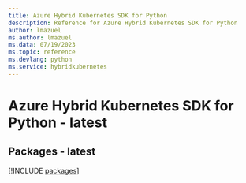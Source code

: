 ```yaml
---
title: Azure Hybrid Kubernetes SDK for Python
description: Reference for Azure Hybrid Kubernetes SDK for Python
author: lmazuel
ms.author: lmazuel
ms.data: 07/19/2023
ms.topic: reference
ms.devlang: python
ms.service: hybridkubernetes
---
```

# Azure Hybrid Kubernetes SDK for Python - latest
## Packages - latest
[!INCLUDE [packages](hybrid-kubernetes-index.md)]